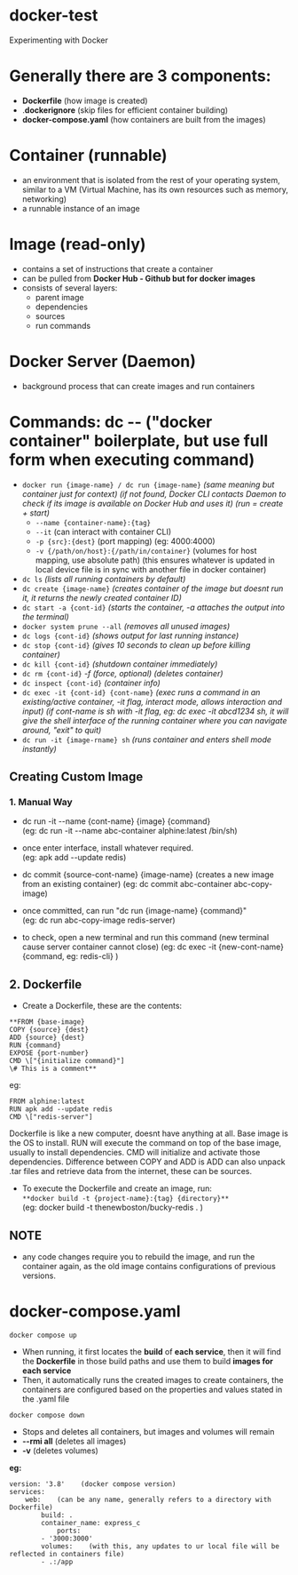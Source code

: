 # docker-test
Experimenting with Docker

# Generally there are 3 components:
- **Dockerfile**    (how image is created)
- .**dockerignore**    (skip files for efficient container building)
- **docker-compose.yaml**    (how containers are built from the images)

# **Container (runnable)**
- an environment that is isolated from the rest of your operating system, similar to a VM (Virtual Machine, has its own resources such as memory, networking)
- a runnable instance of an image

# **Image (read-only)**
- contains a set of instructions that create a container
- can be pulled from **Docker Hub - Github but for docker images**
- consists of several layers:
	- parent image
	- dependencies
	- sources
	- run commands

# **Docker Server (Daemon)**
- background process that can create images and run containers

# **Commands: dc -- ("docker container" boilerplate, but use full form when executing command)**
	
- ```docker run {image-name} / dc run {image-name}```    *(same meaning but container just for context) (if not found, Docker CLI contacts Daemon to check if its image is available on Docker Hub and uses it) (run = create + start)*
	- ```--name {container-name}:{tag}```  
	- ```--it```    (can interact with container CLI)  
	- ```-p {src}:{dest}```    (port mapping) (eg: 4000:4000)
	- ```-v {/path/on/host}:{/path/in/container}``` (volumes for host mapping, use absolute path) (this ensures whatever is updated in local device file is in sync with another file in docker container)
- ```dc ls```    *(lists all running containers by default)*
- ```dc create {image-name}```     *(creates container of the image but doesnt run it, it returns the newly created container ID)*
- ```dc start -a {cont-id}```    *(starts the container, -a attaches the output into the terminal)*
- ```docker system prune --all```     *(removes all unused images)*
- ```dc logs {cont-id}```    *(shows output for last running instance)*
- ```dc stop {cont-id}```    *(gives 10 seconds to clean up before killing container)*
- ```dc kill {cont-id}```    *(shutdown container immediately)*
- ```dc rm {cont-id}```    *-f (force, optional)* *(deletes container)*
- ```dc inspect {cont-id}```    *(container info)*
- ```dc exec -it {cont-id} {cont-name}```    *(exec runs a command in an existing/active container, -it flag, interact mode, allows interaction and input)*    *(if cont-name is sh with -it flag, eg: dc exec -it abcd1234 sh, it will give the shell interface of the running container where you can navigate around, "exit" to quit)*
- ```dc run -it {image-rname} sh```    *(runs container and enters shell mode instantly)*

## **Creating Custom Image**
### 1. **Manual Way**
- dc run -it --name {cont-name} {image} {command}     
(eg: dc run -it --name abc-container alphine:latest /bin/sh)

- once enter interface, install whatever required.    
(eg: apk add --update redis)

- dc commit {source-cont-name} {image-name}    (creates a new image from an existing container) 
(eg: dc commit abc-container abc-copy-image)

- once committed, can run "dc run {image-name} {command}"    
(eg: dc run abc-copy-image redis-server)

- to check, open a new terminal and run this command (new terminal cause server container cannot close)
(eg: dc exec -it {new-cont-name} {command, eg: redis-cli} )

## 2. Dockerfile
- Create a Dockerfile, these are the contents:  
```
**FROM {base-image}  
COPY {source} {dest}  
ADD {source} {dest}  
RUN {command}  
EXPOSE {port-number}
CMD \["{initialize command}"]  
\# This is a comment**
```

eg:  
```
FROM alphine:latest  
RUN apk add --update redis   
CMD \["redis-server"]  
```
  
Dockerfile is like a new computer, doesnt have anything at all. Base image is the OS to install. RUN will execute the command on top of the base image, usually to install dependencies. CMD will initialize and activate those dependencies. Difference between COPY and ADD is ADD can also unpack .tar files and retrieve data from the internet, these can be sources.

- To execute the Dockerfile and create an image, run:  
```**docker build -t {project-name}:{tag} {directory}**```  
(eg: docker build -t thenewboston/bucky-redis . )

## NOTE
- any code changes require you to rebuild the image, and run the container again, as the old image contains configurations of previous versions.

# docker-compose.yaml
```docker compose up```
- When running, it first locates the **build** of **each service**, then it will find the **Dockerfile** in those build paths and use them to build **images for each service**
- Then, it automatically runs the created images to create containers, the containers are configured based on the properties and values stated in the .yaml file

```docker compose down```
- Stops and deletes all containers, but images and volumes will remain
- **--rmi all**   (deletes all images)
- **-v**    (deletes volumes)

**eg:**  
```
version: '3.8'    (docker compose version)  
services:  
	web:    (can be any name, generally refers to a directory with Dockerfile)  
 		build: .  
   		container_name: express_c  
     		ports:  
		- '3000:3000'  
  		volumes:    (with this, any updates to ur local file will be reflected in containers file)  
		- .:/app  
```
